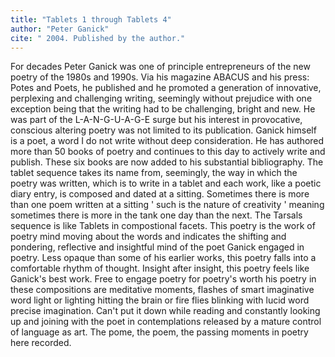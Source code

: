 ```yaml
---
title: "Tablets 1 through Tablets 4"
author: "Peter Ganick"
cite: " 2004. Published by the author."
---
```


For decades Peter Ganick was one of principle entrepreneurs of the new poetry of the 1980s and 1990s. Via his magazine ABACUS and his press: Potes and Poets, he published and he promoted a generation of innovative, perplexing and challenging writing, seemingly without prejudice with one exception being that the writing had to be challenging, bright and new. He was part of the L-A-N-G-U-A-G-E surge but his interest in provocative, conscious altering poetry was not limited to its publication. Ganick himself is a poet, a word I do not write without deep consideration. He has authored more than 50 books of poetry and continues to this day to actively write and publish. These six books are now added to his substantial bibliography. The tablet sequence takes its name from, seemingly, the way in which the poetry was written, which is to write in a tablet and each work, like a poetic diary entry, is composed and dated at a sitting. Sometimes there is more than one poem written at a sitting ' such is the nature of creativity ' meaning sometimes there is more in the tank one day than the next. The Tarsals sequence is like Tablets in compostional facets. This poetry is the work of poetry mind moving about the words and indicates the shifting and pondering, reflective and insightful mind of the poet Ganick engaged in poetry. Less opaque than some of his earlier works, this poetry falls into a comfortable rhythm of thought. Insight after insight, this poetry feels like Ganick's best work. Free to engage poetry for poetry's worth his poetry in these compositions are meditative moments, flashes of smart imaginative word light or lighting hitting the brain or fire flies blinking with lucid word precise imagination. Can't put it down while reading and constantly looking up and joining with the poet in contemplations released by a mature control of language as art. The pome, the poem, the passing moments in poetry here recorded. 
